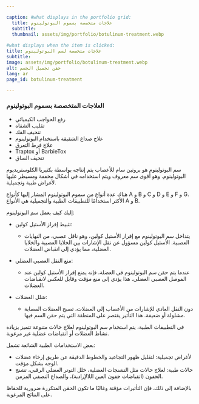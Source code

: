 ```yaml
---

caption: #what displays in the portfolio grid:
  title: علاجات متخصصة بسموم البوتولينوم
  subtitle: 
  thumbnail: assets/img/portfolio/botulinum-treatment.webp
  
#what displays when the item is clicked:
title: علاجات متخصصة لسم البوتولينوم
subtitle: 
image: assets/img/portfolio/botulinum-treatment.webp
alt: حقن تجميل الجسم
lang: ar
page_id: botulinum-treatment

---
```

### العلاجات المتخصصة بسموم البوتولينوم
- رفع الحواجب الكيميائي
- تقليب الشفاه
- تنحيف الفك
- علاج صداع الشقيقة باستخدام البوتولينوم
- علاج فرط التعرق
- Traptox أو BarbieTox
- تنحيف الساق

سم البوتولينوم هو بروتين سام للأعصاب يتم إنتاجه بواسطة بكتيريا الكلوستريديوم البوتولينوم. وهو أقوى سم معروف ويتم استخدامه في أشكال مخففة ومسيطر عليها لأغراض طبية وتجميلية.

هناك عدة أنواع من سموم البوتولينوم المشار إليها كأنواع A و B و C و D و E و F و G. الأكثر استخدامًا للتطبيقات الطبية والتجميلية هي الأنواع A و B.

إليك كيف يعمل سم البوتولينوم:
- تثبيط إفراز الأستيل كولين:
  - يتداخل سم البوتولينوم مع إفراز الأستيل كولين، وهو ناقل عصبي، من النهايات العصبية. الأستيل كولين مسؤول عن نقل الإشارات بين الخلايا العصبية والخلايا العضلية، مما يؤدي إلى انقباض العضلات.

- منع النقل العصبي العضلي:
  - عندما يتم حقن سم البوتولينوم في العضلة، فإنه يمنع إفراز الأستيل كولين عند الموصل العصبي العضلي. هذا يؤدي إلى منع مؤقت وقابل للعكس لانقباضات العضلات.

- شلل العضلات:
  - دون النقل العادي للإشارات من الأعصاب إلى العضلات، تصبح العضلات المصابة مشلولة أو ضعيفة. هذا التأثير يقتصر على المنطقة التي يتم حقن السم فيها.

في التطبيقات الطبية، يتم استخدام سم البوتولينوم لعلاج حالات متنوعة تتميز بزيادة نشاط العضلات أو انقباضات عضلية غير مرغوبة.

بعض الاستخدامات الطبية الشائعة تشمل:
- لأغراض تجميلية: لتقليل ظهور التجاعيد والخطوط الدقيقة عن طريق إرخاء عضلات الوجه بشكل مؤقت.
- حالات طبية: لعلاج حالات مثل التشنجات العضلية، خلل التوتر العضلي الرقبي، تشنج الجفون (انقباضات جفون العين اللالإرادية)، والصداع النصفي المزمن.

بالإضافة إلى ذلك، فإن التأثيرات مؤقتة وغالبًا ما تكون الحقن المتكررة ضرورية للحفاظ على النتائج المرغوبة.